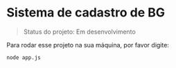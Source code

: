 <h1>Sistema de cadastro de BG</h1>

> Status do projeto: Em desenvolvimento

Para rodar esse projeto na sua máquina, por favor digite:

```
node app.js
```
